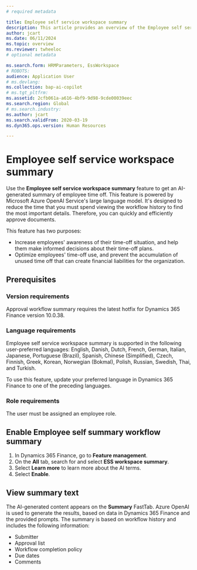 ```yaml
---
# required metadata

title: Employee self service workspace summary
description: This article provides an overview of the Employee self service workspace summary feature.
author: jcart
ms.date: 06/11/2024
ms.topic: overview
ms.reviewer: twheeloc
# optional metadata

ms.search.form: HRMParameters, EssWorkspace
# ROBOTS: 
audience: Application User
# ms.devlang: 
ms.collection: bap-ai-copilot
# ms.tgt_pltfrm: 
ms.assetid: 2cfb061a-a616-4bf9-9d98-9cde00039eec
ms.search.region: Global
# ms.search.industry: 
ms.author: jcart
ms.search.validFrom: 2020-03-19
ms.dyn365.ops.version: Human Resources

---
```


# Employee self service workspace summary

Use the **Employee self service workspace summary** feature to get an AI-generated summary of employee time off. This feature is powered by Microsoft Azure OpenAI Service's large language model. It's designed to reduce the time that you must spend viewing the workflow history to find the most important details. Therefore, you can quickly and efficiently approve documents.

This feature has two purposes:

- Increase employees' awareness of their time-off situation, and help them make informed decisions about their time-off plans.
- Optimize employees' time-off use, and prevent the accumulation of unused time off that can create financial liabilities for the organization.

## Prerequisites

### Version requirements

Approval workflow summary requires the latest hotfix for Dynamics 365 Finance version 10.0.38.

### Language requirements

Employee self service workspace summary is supported in the following user-preferred languages: English, Danish, Dutch, French, German, Italian, Japanese, Portuguese (Brazil), Spanish, Chinese (Simplified), Czech, Finnish, Greek, Korean, Norwegian (Bokmal), Polish, Russian, Swedish, Thai, and Turkish.

To use this feature, update your preferred language in Dynamics 365 Finance to one of the preceding languages.

### Role requirements

The user must be assigned an employee role.

## Enable Employee self summary workflow summary

1. In Dynamics 365 Finance, go to **Feature management**.
1. On the **All** tab, search for and select **ESS workspace summary**.
1. Select **Learn more** to learn more about the AI terms.
1. Select **Enable**.

## View summary text

The AI-generated content appears on the **Summary** FastTab. Azure OpenAI is used to generate the results, based on data in Dynamics 365 Finance and the provided prompts. The summary is based on workflow history and includes the following information:

- Submitter
- Approval list
- Workflow completion policy
- Due dates
- Comments
